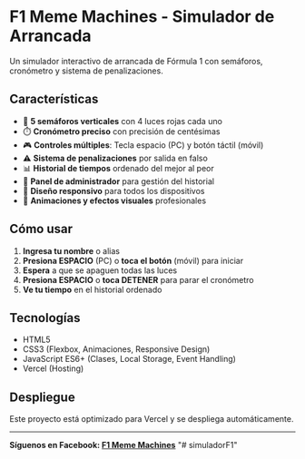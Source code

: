 # F1 Meme Machines - Simulador de Arrancada

Un simulador interactivo de arrancada de Fórmula 1 con semáforos, cronómetro y sistema de penalizaciones.

## Características

- 🚦 **5 semáforos verticales** con 4 luces rojas cada uno
- ⏱️ **Cronómetro preciso** con precisión de centésimas
- 🎮 **Controles múltiples**: Tecla espacio (PC) y botón táctil (móvil)
- ⚠️ **Sistema de penalizaciones** por salida en falso
- 📊 **Historial de tiempos** ordenado del mejor al peor
- 👑 **Panel de administrador** para gestión del historial
- 📱 **Diseño responsivo** para todos los dispositivos
- 🎨 **Animaciones y efectos visuales** profesionales

## Cómo usar

1. **Ingresa tu nombre** o alias
2. **Presiona ESPACIO** (PC) o **toca el botón** (móvil) para iniciar
3. **Espera** a que se apaguen todas las luces
4. **Presiona ESPACIO** o **toca DETENER** para parar el cronómetro
5. **Ve tu tiempo** en el historial ordenado

## Tecnologías

- HTML5
- CSS3 (Flexbox, Animaciones, Responsive Design)
- JavaScript ES6+ (Clases, Local Storage, Event Handling)
- Vercel (Hosting)

## Despliegue

Este proyecto está optimizado para Vercel y se despliega automáticamente.

---

**Síguenos en Facebook: [F1 Meme Machines](https://facebook.com/f1mememachines)**
"# simuladorF1" 
